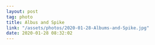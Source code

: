 ```yaml
---
layout: post
tag: photo
title: Albus and Spike
link: "/assets/photos/2020-01-28-Albums-and-Spike.jpg"
date: 2020-01-28 08:32:02
---
```

